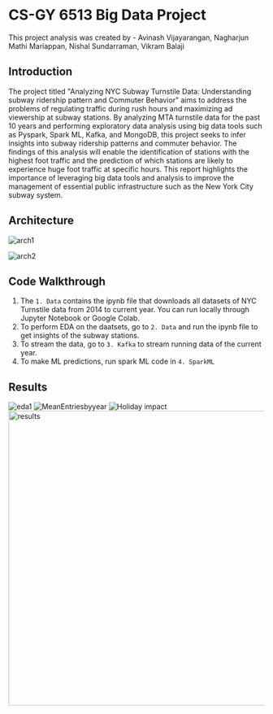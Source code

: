 # CS-GY 6513 Big Data Project
This project analysis was created by - Avinash Vijayarangan, Nagharjun Mathi Mariappan, Nishal Sundarraman, Vikram Balaji

## Introduction

The project titled "Analyzing NYC Subway Turnstile Data: Understanding subway ridership pattern and Commuter Behavior" aims to address the problems of regulating traffic during rush hours and maximizing ad viewership at subway stations. By analyzing MTA turnstile data for the past 10 years and performing exploratory data analysis using big data tools such as Pyspark, Spark ML, Kafka, and MongoDB, this project seeks to infer insights into subway ridership patterns and commuter behavior. The findings of this analysis will enable the identification of stations with the highest foot traffic and the prediction of which stations are likely to experience huge foot traffic at specific hours. This report highlights the importance of leveraging big data tools and analysis to improve the management of essential public infrastructure such as the New York City subway system.

## Architecture
![arch1](https://github.com/avinash4720/Analyzing-NYC-Subway-Turnstile-Data-Big-Data/assets/59311336/20fc9ce0-b36e-4dc6-bbf7-e3cf92eec542)

![arch2](https://github.com/avinash4720/Analyzing-NYC-Subway-Turnstile-Data-Big-Data/assets/59311336/6906ce1b-d522-4512-8c82-3814effe5f23)

## Code Walkthrough

1) The `1. Data` contains the ipynb file that downloads all datasets of NYC Turnstile data from 2014 to current year. You  can run locally through Jupyter Notebook or Google Colab.
2) To perform EDA on the daatsets, go to `2. Data` and run the ipynb file to get insights of the subway stations.
3) To stream the data, go to `3. Kafka` to stream running data of the current year.
4) To make ML predictions, run spark ML code in `4. SparkML`

## Results
![eda1](https://github.com/avinash4720/Analyzing-NYC-Subway-Turnstile-Data-Big-Data/assets/59311336/49d2543d-88f9-48a2-bfff-eb5b002deb8b)
![MeanEntriesbyyear](https://github.com/avinash4720/Analyzing-NYC-Subway-Turnstile-Data-Big-Data/assets/59311336/daa34107-abc3-4b9d-b3b9-2b5741a2b46c)
![Holiday impact](https://github.com/avinash4720/Analyzing-NYC-Subway-Turnstile-Data-Big-Data/assets/59311336/1e90be30-7b3e-4470-a2d7-3eaea46a24ab)
<img width="580" alt="results" src="https://github.com/avinash4720/Analyzing-NYC-Subway-Turnstile-Data-Big-Data/assets/59311336/fceaed5b-1ec8-4f9f-b69e-6db51a47583f">


